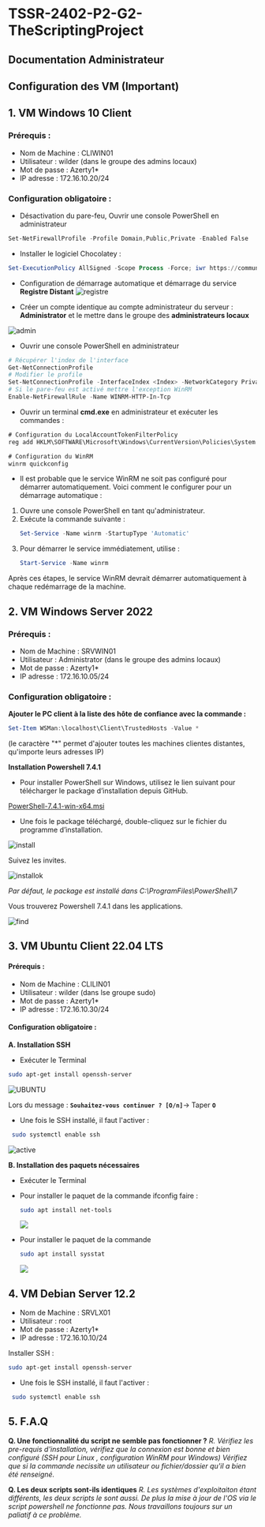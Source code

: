 # TSSR-2402-P2-G2-TheScriptingProject

## Documentation Administrateur

## Configuration des VM (Important)

## 1. VM Windows 10 Client

### Prérequis : 
 - Nom de Machine : CLIWIN01
 - Utilisateur : wilder (dans le groupe des admins locaux)
 - Mot de passe : Azerty1*
 - IP adresse : 172.16.10.20/24

### Configuration obligatoire :

* Désactivation du pare-feu,
Ouvrir une console PowerShell en administrateur 
```powershell
Set-NetFirewallProfile -Profile Domain,Public,Private -Enabled False
```

* Installer le logiciel Chocolatey :
```powershell
Set-ExecutionPolicy AllSigned -Scope Process -Force; iwr https://community.chocolatey.org/install.ps1 -UseBasicParsing | iex
```

* Configuration de démarrage automatique et démarrage du service **Registre Distant**
![registre](https://github.com/WildCodeSchool/TSSR-2402-P2-G2-TheScriptingProject/blob/Dev/Ressources/Image_Greg/registre.PNG?raw=true)


* Créer un compte identique au compte administrateur du serveur : **Administrator** et le mettre dans le groupe des **administrateurs locaux**

![admin](https://github.com/WildCodeSchool/TSSR-2402-P2-G2-TheScriptingProject/blob/Dev/Ressources/Image_Greg/admin.PNG?raw=true)

* Ouvrir une console PowerShell en administrateur
```powershell
# Récupérer l'index de l'interface
Get-NetConnectionProfile
# Modifier le profile
Set-NetConnectionProfile -InterfaceIndex <Index> -NetworkCategory Private
# Si le pare-feu est activé mettre l'exception WinRM
Enable-NetFirewallRule -Name WINRM-HTTP-In-Tcp
```
* Ouvrir un terminal **cmd.exe** en administrateur et exécuter les commandes :
```cmd
# Configuration du LocalAccountTokenFilterPolicy
reg add HKLM\SOFTWARE\Microsoft\Windows\CurrentVersion\Policies\System /v LocalAccountTokenFilterPolicy /t REG_DWORD /d 1 /f

# Configuration du WinRM
winrm quickconfig
```

* Il est probable que le service WinRM ne soit pas configuré pour démarrer automatiquement. Voici comment le configurer pour un démarrage automatique :

1. Ouvre une console PowerShell en tant qu'administrateur.
2. Exécute la commande suivante :
    ```powershell
    Set-Service -Name winrm -StartupType 'Automatic'
    ```
3. Pour démarrer le service immédiatement, utilise :
    ```powershell
    Start-Service -Name winrm
    ```

Après ces étapes, le service WinRM devrait démarrer automatiquement à chaque redémarrage de la machine.

## 2. VM Windows Server 2022

### Prérequis : 

- Nom de Machine : SRVWIN01
- Utilisateur : Administrator (dans le groupe des admins locaux)
- Mot de passe : Azerty1* 
- IP adresse : 172.16.10.05/24

### Configuration obligatoire :

**Ajouter le PC client à la liste des hôte de confiance avec la commande :**
```powershell
Set-Item WSMan:\localhost\Client\TrustedHosts -Value *
```
(le caractère "*" permet d'ajouter toutes les machines clientes distantes, qu'importe leurs adresses IP)

**Installation Powershell 7.4.1**



- Pour installer PowerShell sur Windows, utilisez le lien suivant pour télécharger le package d’installation depuis GitHub.

[PowerShell-7.4.1-win-x64.msi](https://github.com/PowerShell/PowerShell/releases/download/v7.4.1/PowerShell-7.4.1-win-x64.msi)

- Une fois le package téléchargé, double-cliquez sur le fichier du programme d’installation.

![install](https://github.com/WildCodeSchool/TSSR-2402-P2-G2-TheScriptingProject/blob/Dev/Ressources/Image_Greg/install2.PNG?raw=true)

Suivez les invites.

![installok](https://github.com/WildCodeSchool/TSSR-2402-P2-G2-TheScriptingProject/blob/Dev/Ressources/Image_Greg/install.PNG?raw=true)

_Par défaut, le package est installé dans C:\ProgramFiles\PowerShell\7_

Vous trouverez Powershell 7.4.1 dans les applications.

![find](https://github.com/WildCodeSchool/TSSR-2402-P2-G2-TheScriptingProject/blob/Dev/Ressources/Image_Greg/find.PNG?raw=true)

## 3. VM Ubuntu Client 22.04 LTS

#### Prérequis : 
 - Nom de Machine : CLILIN01
 - Utilisateur : wilder (dans lse groupe sudo)
 - Mot de passe : Azerty1*
 - IP adresse : 172.16.10.30/24

#### Configuration obligatoire :
**A. Installation SSH**

 - Exécuter le Terminal

```bash
sudo apt-get install openssh-server
```

![UBUNTU](https://raw.githubusercontent.com/WildCodeSchool/TSSR-2402-P1-G1-SecurisationDeMotDePasse/main/Images/Images%20Greg/install%20ssh%20Ubuntu%201.PNG)

Lors du message : **`Souhaitez-vous continuer ? [O/n]`**-> Taper **`O`**


- Une fois le SSH installé, il faut l'activer :
```bash
 sudo systemctl enable ssh
```

![active](https://raw.githubusercontent.com/WildCodeSchool/TSSR-2402-P1-G1-SecurisationDeMotDePasse/main/Images/Images%20Greg/activation%20ssh%20ubuntu.PNG)


**B. Installation des paquets nécessaires** 

- Exécuter le Terminal

- Pour installer le paquet de la commande ifconfig faire :
  ```bash
  sudo apt install net-tools
  ```

  ![](https://www.cjoint.com/doc/24_04/NDro5ObmV1n_IFconfig.png)

- Pour installer le paquet de la commande
  ```bash
  sudo apt install sysstat
  ```
  ![](https://www.cjoint.com/doc/24_04/NDrpmkMXM2n_Bash-proceseru.png)

## 4. VM Debian Server 12.2

- Nom de Machine : SRVLX01
- Utilisateur : root
- Mot de passe : Azerty1*
- IP adresse : 172.16.10.10/24

Installer SSH :
```bash
sudo apt-get install openssh-server
```

- Une fois le SSH installé, il faut l'activer :
```bash
 sudo systemctl enable ssh
```

## 5. F.A.Q 

**Q. Une fonctionnalité du script ne semble pas fonctionner ?**
*R. Vérifiez les pre-requis d'installation, vérifiez que la connexion est bonne et bien configuré (SSH pour Linux , configuration WinRM pour Windows)
Vérifiez que si la commande necissite un utilisateur ou fichier/dossier qu'il a bien été renseigné.*

**Q. Les deux scripts sont-ils identiques**
*R. Les systèmes d'exploitaiton étant différents, les deux scripts le sont aussi. De plus la mise à jour de l'OS via le script powershell ne fonctionne pas.
Nous travaillons toujours sur un paliatif à ce problème.*
